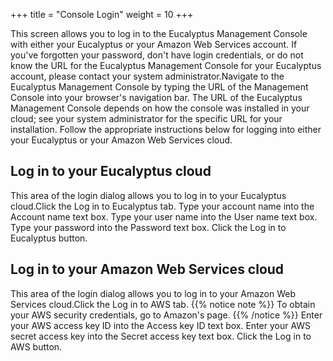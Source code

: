 +++
title = "Console Login"
weight = 10
+++

This screen allows you to log in to the Eucalyptus Management Console with either your Eucalyptus or your Amazon Web Services account. If you've forgotten your password, don't have login credentials, or do not know the URL for the Eucalyptus Management Console for your Eucalyptus account, please contact your system administrator.Navigate to the Eucalyptus Management Console by typing the URL of the Management Console into your browser's navigation bar. The URL of the Eucalyptus Management Console depends on how the console was installed in your cloud; see your system administrator for the specific URL for your installation. Follow the appropriate instructions below for logging into either your Eucalyptus or your Amazon Web Services cloud. 
## Log in to your Eucalyptus cloud
This area of the login dialog allows you to log in to your Eucalyptus cloud.Click the Log in to Eucalyptus tab. Type your account name into the Account name text box. Type your user name into the User name text box. Type your password into the Password text box. Click the Log in to Eucalyptus button. 
## Log in to your Amazon Web Services cloud
This area of the login dialog allows you to log in to your Amazon Web Services cloud.Click the Log in to AWS tab. 
{{% notice note %}}
To obtain your AWS security credentials, go to Amazon's page. 
{{% /notice %}}
Enter your AWS access key ID into the Access key ID text box. Enter your AWS secret access key into the Secret access key text box. Click the Log in to AWS button. 